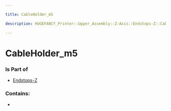 ```yaml
---

title: CableHolder_m5

description: HUGEFANCY_Printer::Upper_Assembly::Z-Axis::Endstops-Z::CableHolder_m5

---
```

# CableHolder_m5
<script>
    var geoarray = '{"CableHolder_m5": {}}';
</script>
<script>
    var basepath = '/assets/HUGEFANCY_Printer/Upper_Assembly/Z-Axis/Endstops-Z/';
</script>
<link rel="stylesheet" href="/css/container.css">

<div id="container"></div>

<!-- these are the required scripts for the three.js scene -->
<script src="/lib/three.min.js"></script>
<script src="/lib/OrbitControls.js"></script>
<script src="/lib/RectAreaLightUniformsLib.js"></script>
<!-- this is your app's lib file -->
<script src="/lib/triceratops_app.js"></script>
### Is Part of
- [Endstops-Z](../Endstops-Z)  

### Contains:
- [](./CableHolder_m5/)

